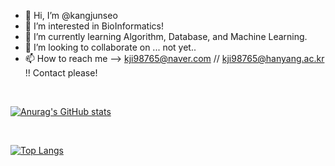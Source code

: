 - 👋 Hi, I’m @kangjunseo
- 👀 I’m interested in BioInformatics!
- 🌱 I’m currently learning Algorithm, Database, and Machine Learning.
- 💞️ I’m looking to collaborate on ... not yet..
- 📫 How to reach me --> kji98765@naver.com // kji98765@hanyang.ac.kr !! Contact please!

<!---
kangjunseo/kangjunseo is a ✨ special ✨ repository because its `README.md` (this file) appears on your GitHub profile.
You can click the Preview link to take a look at your changes.
--->
<br/>

[![Anurag's GitHub stats](https://github-readme-stats.vercel.app/api?username=kangjunseo&show_icons=true&theme=dark)](https://github.com/anuraghazra/github-readme-stats)

<br/>

[![Top Langs](https://github-readme-stats.vercel.app/api/top-langs/?username=kangjunseo)](https://github.com/anuraghazra/github-readme-stats)
